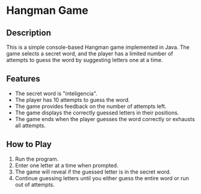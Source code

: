 # Hangman Game

## Description
This is a simple console-based Hangman game implemented in Java. The game selects a secret word, and the player has a limited number of attempts to guess the word by suggesting letters one at a time.

## Features
- The secret word is "inteligencia".
- The player has 10 attempts to guess the word.
- The game provides feedback on the number of attempts left.
- The game displays the correctly guessed letters in their positions.
- The game ends when the player guesses the word correctly or exhausts all attempts.

## How to Play
1. Run the program.
2. Enter one letter at a time when prompted.
3. The game will reveal if the guessed letter is in the secret word.
4. Continue guessing letters until you either guess the entire word or run out of attempts.
